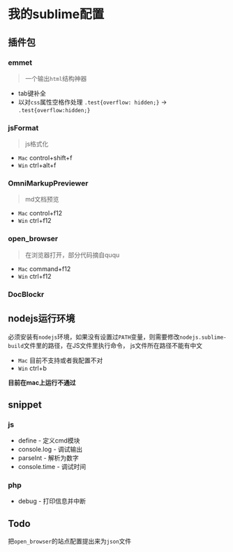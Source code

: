 # 我的sublime配置

## 插件包

### emmet

> 一个输出`html`结构神器

* tab键补全
* 以对`css`属性空格作处理 `.test{overflow: hidden;}` -> `.test{overflow:hidden;}`

### jsFormat

> js格式化

* `Mac` control+shift+f
* `Win` ctrl+alt+f

### OmniMarkupPreviewer

> md文档预览

* `Mac` control+f12
* `Win` ctrl+f12

### open_browser

> 在浏览器打开，部分代码摘自ququ

* `Mac` command+f12
* `Win` ctrl+f12

### DocBlockr

## nodejs运行环境

必须安装有`nodejs`环境，如果没有设置过`PATH`变量，则需要修改`nodejs.sublime-build`文件里的路径，在JS文件里执行命令，
js文件所在路径不能有中文

* `Mac` 目前不支持或者我配置不对
* `Win` ctrl+b

**目前在mac上运行不通过**

## snippet

### js

* define - 定义cmd模块
* console.log - 调试输出
* parseInt - 解析为数字
* console.time - 调试时间

### php

* debug - 打印信息并中断

## Todo

把`open_browser`的站点配置提出来为`json`文件